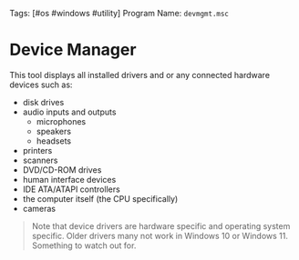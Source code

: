 Tags: [#os #windows #utility]
Program Name: `devmgmt.msc`

# Device Manager

This tool displays all installed drivers and or any connected hardware devices such as:

- disk drives
- audio inputs and outputs
	- microphones
	- speakers
	- headsets
- printers
- scanners
- DVD/CD-ROM drives
- human interface devices
- IDE ATA/ATAPI controllers
- the computer itself (the CPU specifically)
- cameras

>Note that device drivers are hardware specific and operating system specific. Older drivers many not work in Windows 10 or Windows 11. Something to watch out for.
